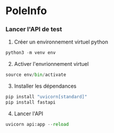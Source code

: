# PoleInfo

### Lancer l'API de test
1. Créer un environnement virtuel python
```py
python3 -m venv env
```

2. Activer l'envrionnement virtuel
```py
source env/bin/activate
```

3. Installer les dépendances 
```py
pip install "uvicorn[standard]"
pip install fastapi
```

4. Lancer l'API
```py
uvicorn api:app --reload
```
